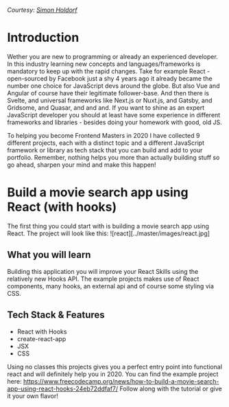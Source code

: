 _Courtesy: [Simon Holdorf](https://dev.to/simonholdorf)_

# Introduction

Wether you are new to programming or already an experienced developer. In this industry learning new concepts and languages/frameworks is
mandatory to keep up with the rapid changes. Take for example React - open-sourced by Facebook just a shy 4 years ago it already became the number one choice for JavaScript devs around the globe. But also Vue and Angular of course have their legitimate follower-base. And then there is Svelte, and universal frameworks like Next.js or Nuxt.js, and Gatsby, and Gridsome, and Quasar, and and and. If you want to shine as an expert JavaScript developer you should at least have some experience in different frameworks and libraries - besides doing your homework with good, old JS.

To helping you become Frontend Masters in 2020 I have collected 9 different projects, each with a distinct topic and a different JavaScript framework or library as tech stack that you can build and add to your portfolio. Remember, nothing helps you more than actually building stuff so go ahead, sharpen your mind and make this happen!

# Build a movie search app using React (with hooks)

The first thing you could start with is building a movie search app using React. The project will look like this:
![react][../master/images/react.jpg]

## What you will learn

Building this application you will improve your React Skills using the relatively new Hooks API. The example projects makes use of React components, many hooks, an external api and of course some styling via CSS.

## Tech Stack & Features

- React with Hooks
- create-react-app
- JSX
- CSS

Using no classes this projects gives you a perfect entry point into functional react and will definitely help you in 2020. You can find the example project here: https://www.freecodecamp.org/news/how-to-build-a-movie-search-app-using-react-hooks-24eb72ddfaf7/
Follow along with the tutorial or give it your own flavor!
